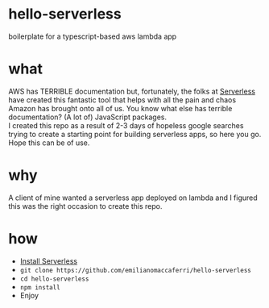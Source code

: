 # hello-serverless
boilerplate for a typescript-based aws lambda app

# what
AWS has TERRIBLE documentation but, fortunately, the folks at [Serverless](https://serverless.com) have created this fantastic tool that helps with all the pain and chaos Amazon has brought onto all of us. You know what else has terrible documentation? (A lot of) JavaScript packages.<br>
I created this repo as a result of 2-3 days of hopeless google searches trying to create a starting point for building serverless apps, so here you go.
<br>Hope this can be of use.
# why
A client of mine wanted a serverless app deployed on lambda and I figured this was the right occasion to create this repo.
# how
* [Install Serverless](https://www.serverless.com/framework/docs/getting-started)
* `git clone https://github.com/emilianomaccaferri/hello-serverless`
* `cd hello-serverless`
* `npm install`
* Enjoy
